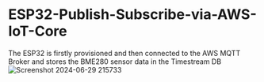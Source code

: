 # ESP32-Publish-Subscribe-via-AWS-IoT-Core
The ESP32 is firstly provisioned and then connected to the AWS MQTT Broker and stores the BME280 sensor 
data in the Timestream DB
![Screenshot 2024-06-29 215733](https://github.com/theom4/ESP32-Publish-Subscribe-via-AWS-IoT-Core/assets/154817034/6dbf73f0-41b4-4c64-a638-eb6c2111f6a9)
